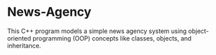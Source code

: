 # News-Agency
This C++ program models a simple news agency system using object-oriented programming (OOP) concepts like classes, objects, and inheritance.
